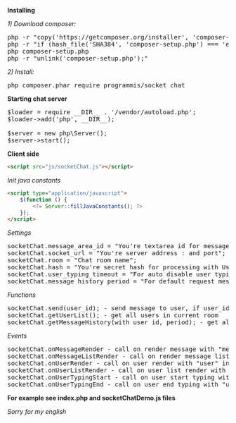**Installing**

_1) Download composer:_

<pre>
php -r "copy('https://getcomposer.org/installer', 'composer-setup.php');"
php -r "if (hash_file('SHA384', 'composer-setup.php') === 'e115a8dc7871f15d853148a7fbac7da27d6c0030b848d9b3dc09e2a0388afed865e6a3d6b3c0fad45c48e2b5fc1196ae') { echo 'Installer verified'; } else { echo 'Installer corrupt'; unlink('composer-setup.php'); } echo PHP_EOL;"
php composer-setup.php
php -r "unlink('composer-setup.php');"
</pre>

_2) Install:_

<pre>
php composer.phar require programmis/socket_chat
</pre>

**Starting chat server**

<pre>
$loader = require __DIR__ . '/vendor/autoload.php';
$loader->add('php', __DIR__);

$server = new php\Server();
$server->start();
</pre>

**Client side**

```html
<script src="js/socketChat.js"></script>
```

_Init java constants_
```html
<script type="application/javascript">
    $(function () {
        <?= Server::fillJavaConstants(); ?>
    });
</script>
```

_Settings_
<pre>
socketChat.message_area_id = "You're textarea id for messages";
socketChat.socket_url = "You're server address : and port";
socketChat.room = "Chat room name";
socketChat.hash = "You're secret hash for processing with UserProcessor";
socketChat.user_typing_timeout = "For auto disable user typing status";
socketChat.message_history_period = "For default request message history";
</pre>

_Functions_
<pre>
socketChat.send(user_id); - send message to user, if user_id is undefined then send message to all users in current room 
socketChat.getUserList(); - get all users in current room
socketChat.getMessageHistory(with_user_id, period); - get all messages for current user and with_user_id by period
</pre>

_Events_
<pre>
socketChat.onMessageRender - call on render message with "message" in parameter 
socketChat.onMessageListRender - call on render message list with "message_list" in parameter
socketChat.onUserRender - call on user render with "user" in parameter
socketChat.onUserListRender - call on user list render with "user_list" in parameter
socketChat.onUserTypingStart - call on user start typing with "user_id" in parameter
socketChat.onUserTypingEnd - call on user end typing with "user_id" in parameter
</pre>

**For example see index.php and socketChatDemo.js files**

_Sorry for my english_
